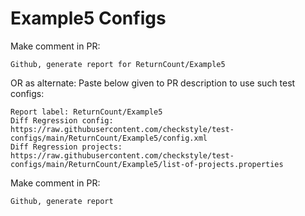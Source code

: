 # Example5 Configs
Make comment in PR:
```
Github, generate report for ReturnCount/Example5
```
OR as alternate:
Paste below given to PR description to use such test configs:
```
Report label: ReturnCount/Example5
Diff Regression config: https://raw.githubusercontent.com/checkstyle/test-configs/main/ReturnCount/Example5/config.xml
Diff Regression projects: https://raw.githubusercontent.com/checkstyle/test-configs/main/ReturnCount/Example5/list-of-projects.properties
```
Make comment in PR:
```
Github, generate report
```
